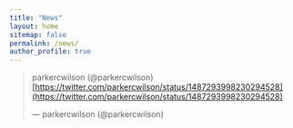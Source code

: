 ```yaml
---
title: "News"
layout: home
sitemap: false
permalink: /news/
author_profile: true
---
```

<blockquote class="twitter-tweet" data-lang="en"><p lang="en" dir="ltr">parkercwilson (@parkercwilson) <a href="https://twitter.com/parkercwilson/status/1487293998230294528">[https://twitter.com/parkercwilson/status/1487293998230294528](https://twitter.com/parkercwilson/status/1487293998230294528) </a></p>&mdash; parkercwilson (@parkercwilson) <a href="https://twitter.com/parkercwilson/status/1487293998230294528"></a></blockquote>
<script async="" src="//platform.twitter.com/widgets.js" charset="utf-8"></script>

